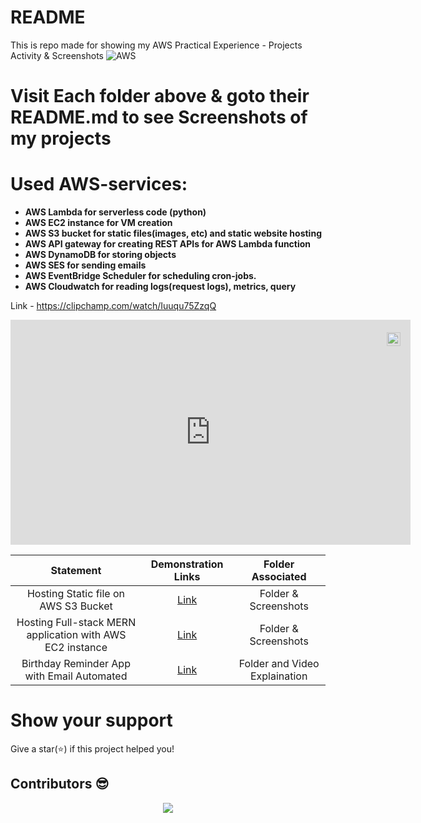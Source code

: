 # README

This is repo made for showing my AWS Practical Experience - Projects Activity & Screenshots ![AWS](https://img.shields.io/badge/AWS-%23FF9900.svg?style=for-the-badge&logo=amazon-aws&logoColor=white)

# Visit Each folder above & goto their README.md to see Screenshots of my projects

# Used AWS-services:

<b>

- AWS Lambda for serverless code (python)
- AWS EC2 instance for VM creation
- AWS S3 bucket for static files(images, etc) and static website hosting
- AWS API gateway for creating REST APIs for AWS Lambda function
- AWS DynamoDB for storing objects
- AWS SES for sending emails
- AWS EventBridge Scheduler for scheduling cron-jobs.
- AWS Cloudwatch for reading logs(request logs), metrics, query

</b>


Link - https://clipchamp.com/watch/Iuuqu75ZzqQ


<div style="position:relative;width:fit-content;height:fit-content;">
            <a style="position:absolute;top:20px;right:1rem;opacity:0.8;" href="https://clipchamp.com/watch/Iuuqu75ZzqQ?utm_source=embed&utm_medium=embed&utm_campaign=watch">
                <img loading="lazy" style="height:22px;" src="https://clipchamp.com/e.svg" alt="Made with Clipchamp" />
            </a>
            <iframe allow="autoplay;" allowfullscreen style="border:none" src="https://clipchamp.com/watch/Iuuqu75ZzqQ/embed" width="640" height="360"></iframe>
</div>

|                         Statement                         |          Demonstration Links         | Folder Associated |
|:---------------------------------------------------------:|:------------------------------------:|:-----------------:|
|               Hosting Static file on AWS S3 Bucket        | [Link](https://github.com/KedarKK1/My-AWS-Practical-Experience-Projects-and-Screenshots/tree/main/01.%20Hosting%20Simple%20HTML%2C%20CSS%2C%20JS%2C%20Asses(images)%20projects) |     Folder & Screenshots    |
|   Hosting Full-stack MERN application with AWS EC2 instance | [Link](https://github.com/KedarKK1/My-AWS-Practical-Experience-Projects-and-Screenshots/tree/main/02.%20Hosting%20Full-stack%20MERN%20application) |        Folder & Screenshots       |
| Birthday Reminder App with Email Automated                  | [Link](https://github.com/KedarKK1/My-AWS-Practical-Experience-Projects-and-Screenshots/tree/main/03.%20Serverless%20Lambda%2C%20CloudWatch%2C%20DynamoDB%2C%20S3%2C%20SES%2C%20EventBridge%20Scheduler%20application) |        Folder and Video Explaination       |

# Show your support

Give a star(⭐️) if this project helped you!

## Contributors 😎

<p align="center"> <a href="https://github.com/KedarKK1/My-AWS-Practical-Experience-Projects-and-Screenshots/graphs/contributors"> <img src="https://contrib.rocks/image?repo=KedarKK1/My-AWS-Practical-Experience-Projects-and-Screenshots" /> </a> 
</p>
<!-- <br/>
Make sure to credit me in the Footer, if you do end up using it! -->
